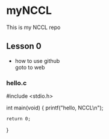 myNCCL
======

This is my NCCL repo


## Lesson 0
* how to use github  
goto to web

### hello.c
  #include <stdio.h>
  
  int main(void)
  {
    printf("hello, NCCL\n");
  
    return 0;
  }